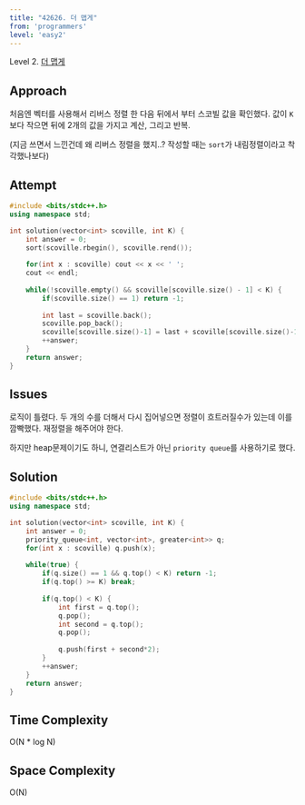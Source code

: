 ```yaml
---
title: "42626. 더 맵게"
from: 'programmers'
level: 'easy2'
---
```


Level 2. [더 맵게](https://programmers.co.kr/learn/courses/30/lessons/42626)

## Approach
처음엔 벡터를 사용해서 리버스 정렬 한 다음 뒤에서 부터 스코빌 값을 확인했다.
값이 `K`보다 작으면 뒤에 2개의 값을 가지고 계산, 그리고 반복.

(지금 쓰면서 느낀건데 왜 리버스 정렬을 했지..? 작성할 때는 `sort`가 내림정렬이라고 착각했나보다)

## Attempt

```cpp
#include <bits/stdc++.h>
using namespace std;

int solution(vector<int> scoville, int K) {
    int answer = 0;
    sort(scoville.rbegin(), scoville.rend());
    
    for(int x : scoville) cout << x << ' ';
    cout << endl;
    
    while(!scoville.empty() && scoville[scoville.size() - 1] < K) {
        if(scoville.size() == 1) return -1;
        
        int last = scoville.back();
        scoville.pop_back();
        scoville[scoville.size()-1] = last + scoville[scoville.size()-1]*2;
        ++answer;
    }
    return answer;
}
```

## Issues 
로직이 틀렸다. 두 개의 수를 더해서 다시 집어넣으면 정렬이 흐트러질수가 있는데 이를 깜빡했다.
재정렬을 해주어야 한다.

하지만 heap문제이기도 하니, 연결리스트가 아닌 `priority queue`를 사용하기로 했다.

## Solution

```cpp
#include <bits/stdc++.h>
using namespace std;

int solution(vector<int> scoville, int K) {
    int answer = 0;
    priority_queue<int, vector<int>, greater<int>> q;
    for(int x : scoville) q.push(x);
        
    while(true) {
        if(q.size() == 1 && q.top() < K) return -1;
        if(q.top() >= K) break;
        
        if(q.top() < K) {
            int first = q.top();
            q.pop();
            int second = q.top();
            q.pop();
            
            q.push(first + second*2);
        }
        ++answer;
    }
    return answer;
}
```

## Time Complexity
O(N * log N)

## Space Complexity
O(N)